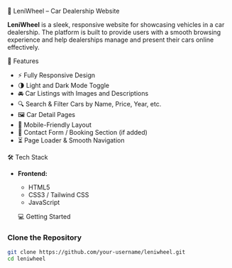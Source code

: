🚗 LeniWheel – Car Dealership Website

**LeniWheel** is a sleek, responsive website for showcasing vehicles in a car dealership. The platform is built to provide users with a smooth browsing experience and help dealerships manage and present their cars online effectively.


📌 Features

- ⚡ Fully Responsive Design  
- 🌗 Light and Dark Mode Toggle  
- 🚘 Car Listings with Images and Descriptions  
- 🔍 Search & Filter Cars by Name, Price, Year, etc.  
- 🖼️ Car Detail Pages  
- 📱 Mobile-Friendly Layout  
- 📩 Contact Form / Booking Section (if added)  
- ⏳ Page Loader & Smooth Navigation


🛠 Tech Stack

- **Frontend:**  
  - HTML5  
  - CSS3 / Tailwind CSS  
  - JavaScript
 

  💻 Getting Started

### Clone the Repository

```bash
git clone https://github.com/your-username/leniwheel.git
cd leniwheel
